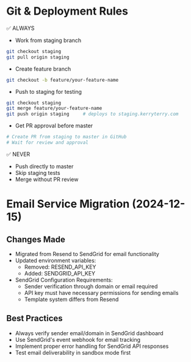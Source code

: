 # Git & Deployment Rules

✅ ALWAYS
- Work from staging branch
```bash
git checkout staging
git pull origin staging
```

- Create feature branch
```bash
git checkout -b feature/your-feature-name
```

- Push to staging for testing
```bash
git checkout staging
git merge feature/your-feature-name
git push origin staging     # deploys to staging.kerryterry.com
```

- Get PR approval before master
```bash
# Create PR from staging to master in GitHub
# Wait for review and approval
```

✅ NEVER
- Push directly to master
- Skip staging tests
- Merge without PR review

# Email Service Migration (2024-12-15)

## Changes Made
- Migrated from Resend to SendGrid for email functionality
- Updated environment variables:
  - Removed: RESEND_API_KEY
  - Added: SENDGRID_API_KEY
- SendGrid Configuration Requirements:
  - Sender verification through domain or email required
  - API key must have necessary permissions for sending emails
  - Template system differs from Resend

## Best Practices
- Always verify sender email/domain in SendGrid dashboard
- Use SendGrid's event webhook for email tracking
- Implement proper error handling for SendGrid API responses
- Test email deliverability in sandbox mode first